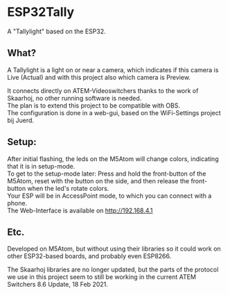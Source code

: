 # ESP32Tally
A "Tallylight" based on the ESP32.

## What?
A Tallylight is a light on or near a camera, which indicates if this camera is Live (Actual) and with this project also which camera is Preview.

It connects directly on ATEM-Videoswitchers thanks to the work of Skaarhoj, no other running software is needed.  
The plan is to extend this project to be compatible with OBS.  
The configuration is done in a web-gui, based on the WiFi-Settings project bij Juerd.

## Setup:
After initial flashing, the leds on the M5Atom will change colors, indicating that it is in setup-mode.  
To get to the setup-mode later: Press and hold the front-button of the M5Atom, reset with the button on the side, and then release the front-button when the led's rotate colors.  
Your ESP will be in AccessPoint mode, to which you can connect with a phone.  
The Web-Interface is available on http://192.168.4.1

## Etc.
Developed on M5Atom, but without using their libraries so it could work on other ESP32-based boards, and probably even ESP8266.

The Skaarhoj libraries are no longer updated, but the parts of the protocol we use in this project seem to still be working in the current ATEM Switchers 8.6 Update, 18 Feb 2021.
